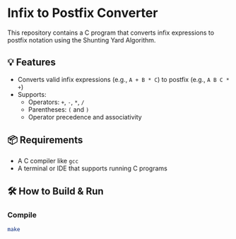 # Infix to Postfix Converter
This repository contains a C program that converts infix expressions to postfix notation using the Shunting Yard Algorithm.

## 💡 Features
- Converts valid infix expressions (e.g., `A + B * C`) to postfix (e.g., `A B C * +`)
- Supports:
  - Operators: `+`, `-`, `*`, `/`
  - Parentheses: `(` and `)`
  - Operator precedence and associativity

## 📦 Requirements
- A C compiler like `gcc`
- A terminal or IDE that supports running C programs

## 🛠️ How to Build & Run
### Compile
```bash
make
```
